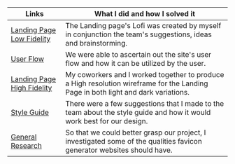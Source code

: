 | Links                           | What I did and how I solved it                                                                                              |
| ------------------------------ | -------------------------------------------------------------------------------------------------------- |
|  <a href="https://www.figma.com/file/jqWBqvfGdXFWfqrzUSyj7e/Landing-Page-Lofi?node-id=0%3A1" target="_blank">Landing Page Low Fidelity </a>    | The Landing page's Lofi was created by myself in conjunction the team's suggestions, ideas and brainstorming.
|  <a href="https://www.figma.com/file/CztssFIRdmmxlyuFabNlDn/Favicon-gen_61-User-flow?node-id=0%3A1">User Flow </a>    | We were able to ascertain out the site's user flow and how it can be utilized by the user.
|  <a href="https://www.figma.com/file/2VkwRHVQzGRPjvpTzJKnjo/LANDING-PAGE-HIGH-FIDELITY?node-id=0%3A1">Landing Page High Fidelity</a>    | My coworkers and I worked together to produce a High resolution wireframe for the Landing Page in both light and dark variations.
|  <a href="https://www.figma.com/file/m7bJFJCSTaLcm7APr3gs9W/Style-Guides?node-id=0%3A1">Style Guide</a>    | There were a few suggestions that I made to the team about the style guide and how it would work best for our design.
|  <a href="https://docs.google.com/document/d/1J7jvr_cC2xHMY3fqC1iIx4ISejJeYngvs3YTUyIvJDg/edit?usp=sharing">General Research</a>    | So that we could better grasp our project, I investigated some of the qualities favicon generator websites should have.
